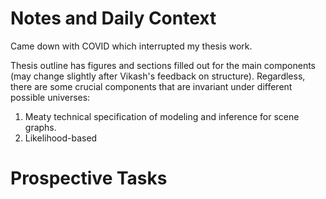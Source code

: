 # Notes and Daily Context

Came down with COVID which interrupted my thesis work.

Thesis outline has figures and sections filled out for the main components
(may change slightly after Vikash's feedback on structure). Regardless, there
are some crucial components that are invariant under different possible universes:

1. Meaty technical specification of modeling and inference for scene graphs.
2. Likelihood-based

# Prospective Tasks
